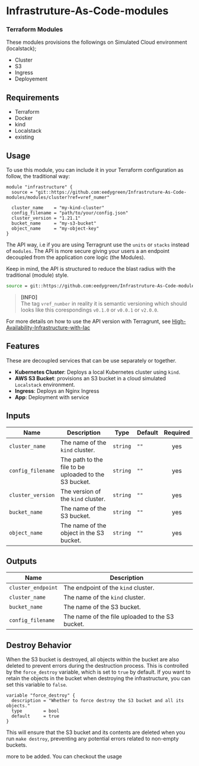 # Infrastruture-As-Code-modules

### Terraform Modules
These modules provisions the followings on Simulated Cloud environment (localstack);
- Cluster
- S3
- Ingress
- Deployement


## Requirements

-   Terraform
-   Docker
-   kind
-   Localstack
-   existing 

## Usage

To use this module, you can include it in your Terraform configuration as follow, the traditional way:

```hcl
module "infrastructure" {
  source = "git::https://github.com:eedygreen/Infrastruture-As-Code-modules/modules/cluster?ref=vref_numer"

  cluster_name    = "my-kind-cluster"
  config_filename = "path/to/your/config.json"
  cluster_version = "1.21.1"
  bucket_name     = "my-s3-bucket"
  object_name     = "my-object-key"
}
```

The API way, i.e if you are using Terragrunt use the `units` or `stacks` instead of `modules`. The API is more secure giving your users a an endpoint decoupled from the application core logic (the Modules).

Keep in mind, the API is structured to reduce the blast radius with the traditional (module) style.
```sh
source = git::https://github.com:eedygreen/Infrastruture-As-Code-modules/units/cluster?ref=vref_numer"
```
> **[INFO]** <br>
>The tag `vref_number` in reality it is semantic versioning which should looks like this corespondings `v0.1.0` or `v0.0.1` or `v2.0.0`. 

For more details on how to use the API version with Terragrunt, see [High-Availability-Infrastructure-with-Iac](https://github.com/eedygreen/High-Availability-Infrastructure-with-Iac.git)

## Features
These are decoupled services that can be use separately or together. 

-   **Kubernetes Cluster**: Deploys a local Kubernetes cluster using `kind`.
-   **AWS S3 Bucket**: provisions an S3 bucket in a cloud simulated `Localstack` environment.
- **Ingress**: Deploys an Nginx Ingress
- **App**: Deployment with service


## Inputs

| Name              | Description                                      | Type   | Default | Required |
| ----------------- | ------------------------------------------------ | ------ | ------- | :------: |
| `cluster_name`    | The name of the `kind` cluster.                  | `string` | `""`      |   yes    |
| `config_filename` | The path to the file to be uploaded to the S3 bucket. | `string` | `""`      |   yes    |
| `cluster_version` | The version of the `kind` cluster.               | `string` | `""`      |   yes    |
| `bucket_name`     | The name of the S3 bucket.                       | `string` | `""`      |   yes    |
| `object_name`     | The name of the object in the S3 bucket.        | `string` | `""`      |   yes    |


## Outputs

| Name               | Description                                  |
| ------------------ | -------------------------------------------- |
| `cluster_endpoint` | The endpoint of the `kind` cluster.          |
| `cluster_name`     | The name of the `kind` cluster.              |
| `bucket_name`      | The name of the S3 bucket.                   |
| `config_filename`  | The name of the file uploaded to the S3 bucket. |

## Destroy Behavior
When the S3 bucket is destroyed, all objects within the bucket are also deleted to prevent errors during the destruction process. This is controlled by the `force_destroy` variable, which is set to `true` by default. If you want to retain the objects in the bucket when destroying the infrastructure, you can set this variable to `false`.

```hcl
variable "force_destroy" {
  description = "Whether to force destroy the S3 bucket and all its objects."
  type        = bool
  default     = true
}
```
This will ensure that the S3 bucket and its contents are deleted when you run `make destroy`, preventing any potential errors related to non-empty buckets.


more to be added. 
You can checkout the usage